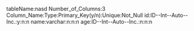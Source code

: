tableName:nasd
Number_of_Columns:3
Column_Name:Type:Primary_Key(y/n):Unique:Not_Null
id:ID--Int--Auto--Inc.:y:n:n
name:varchar:n:n:n
age:ID--Int--Auto--Inc.:n:n:n
